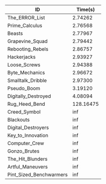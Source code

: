 |ID|Time(s)|
|-|-|
|The_ERROR_List|2.74262|
|Prime_Calculus|2.76568|
|Beasts|2.77967|
|Grapevine_Squad|2.79442|
|Rebooting_Rebels|2.86757|
|Hackerjacks|2.93927|
|Loose_Screws|2.94388|
|Byte_Mechanics|2.96672|
|Smalltalk_Dribble|2.97300|
|Pseudo_Boom|3.19120|
|Digitally_Destroyed|4.08094|
|Rug_Heed_Bend|128.16475|
|Creed_Symbol|inf|
|Blackouts|inf|
|Digital_Destroyers|inf|
|Key_to_Innovation|inf|
|Computer_Crew|inf|
|Gonzo_Brutes|inf|
|The_Hit_Blunders|inf|
|Artful_Maneuvers|inf|
|Pint_Sized_Benchwarmers|inf|
